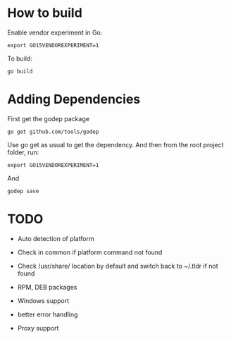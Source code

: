 

# How to build

Enable vendor experiment in Go:

```export GO15VENDOREXPERIMENT=1```

To build:

```go build```

# Adding Dependencies

First get the godep package

```go get github.com/tools/godep```

Use go get as usual to get the dependency. And then from the root project folder, run:

```export GO15VENDOREXPERIMENT=1```

And

```godep save```

# TODO
- Auto detection of platform
- Check in common if platform command not found
- Check /usr/share/ location by default and switch back to ~/.tldr if not found
- RPM, DEB packages
- Windows support

- better error handling
- Proxy support
